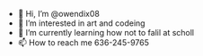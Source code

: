 - 👋 Hi, I’m @owendix08
- 👀 I’m interested in art and codeing 
- 🌱 I’m currently learning how not to falil at scholl
- 📫 How to reach me 636-245-9765

<!---
owendix08/owendix08 is a ✨ special ✨ repository because its `README.md` (this file) appears on your GitHub profile.
You can click the Preview link to take a look at your changes.
--->

